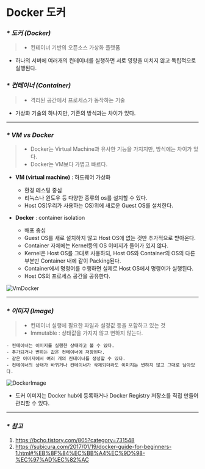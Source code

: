 # Docker 도커

### _* 도커 (Docker)_
> - 컨테이너 기반의 오픈소스 가상화 플랫폼
* 하나의 서버에 여러개의 컨테이너를 실행하면 서로 영향을 미치지 않고 독립적으로 실행된다.

### _* 컨테이너 (Container)_
> - 격리된 공간에서 프로세스가 동작하는 기술
* 가상화 기술의 하나지만, 기존의 방식과는 차이가 있다.

---

### _* VM vs Docker_
> - Docker는 Virtual Machine과 유사한 기능을 가지지만, 방식에는 차이가 있다.  
> - Docker는 VM보다 가볍고 빠르다.

* **VM (virtual machine)** : 하드웨어 가상화
  * 환경 테스팅 중심
  * 리눅스나 윈도우 등 다양한 종류의 os를 설치할 수 있다.
  * Host OS(우리가 사용하는 OS)위에 새로운 Guest OS를 설치한다.

* **Docker** : container isolation
  * 배포 중심
  * Guest OS를 새로 설치하지 않고 Host OS에 없는 것만 추가적으로 받아온다.
  * Container 자체에는 Kernel등의 OS 이미지가 들어가 있지 않다.  
  * Kernel은 Host OS를 그대로 사용하되, Host OS와 Container의 OS의 다른 부분만 Container 내에 같이 Packing된다.
  * Container에서 명령어를 수행하면 실제로 Host OS에서 명령어가 실행된다.
  * Host OS의 프로세스 공간을 공유한다.

![VmDocker](https://subicura.com/assets/article_images/2017-01-19-docker-guide-for-beginners-1/vm-vs-docker.png "vm과 docker 비교")

---

### _* 이미지 (Image)_ 
> - 컨테이너 실행에 필요한 파일과 설정값 등을 포함하고 있는 것  
> - Immutable : 상태값을 가지지 않고 변하지 않는다.

```
- 컨테이너는 이미지를 실행한 상태라고 볼 수 있다.
- 추가되거나 변하는 값은 컨테이너에 저장된다.
- 같은 이미지에서 여러 개의 컨테이너를 생성할 수 있다.
- 컨테이너의 상태가 바뀌거나 컨테이너가 삭제되더라도 이미지는 변하지 않고 그대로 남아있다.
```

![DockerImage](https://subicura.com/assets/article_images/2017-01-19-docker-guide-for-beginners-1/docker-image.png "도커 이미지")

* 도커 이미지는 Docker hub에 등록하거나 Docker Registry 저장소를 직접 만들어 관리할 수 있다. 

---

### _* 참고_
1. <https://bcho.tistory.com/805?category=731548>
1. <https://subicura.com/2017/01/19/docker-guide-for-beginners-1.html#%EB%8F%84%EC%BB%A4%EC%9D%98-%EC%97%AD%EC%82%AC>
